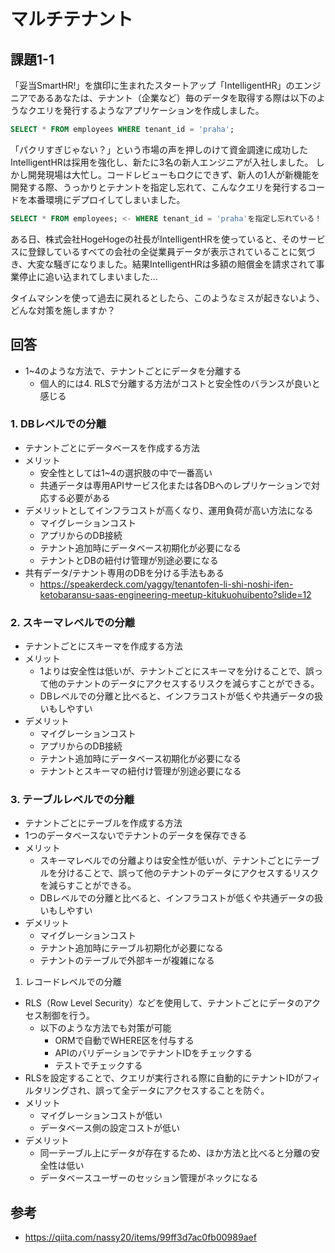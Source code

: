 # マルチテナント

## 課題1-1

「妥当SmartHR!」を旗印に生まれたスタートアップ「IntelligentHR」のエンジニアであるあなたは、テナント（企業など）毎のデータを取得する際は以下のようなクエリを発行するようなアプリケーションを作成しました。

```sql
SELECT * FROM employees WHERE tenant_id = 'praha';
```

「パクリすぎじゃない？」という市場の声を押しのけて資金調達に成功したIntelligentHRは採用を強化し、新たに3名の新人エンジニアが入社しました。
しかし開発現場は大忙し。コードレビューもロクにできず、新人の1人が新機能を開発する際、うっかりとテナントを指定し忘れて、こんなクエリを発行するコードを本番環境にデプロイしてしまいました。

```sql
SELECT * FROM employees; <- WHERE tenant_id = 'praha'を指定し忘れている！
```

ある日、株式会社HogeHogeの社長がIntelligentHRを使っていると、そのサービスに登録しているすべての会社の全従業員データが表示されていることに気づき、大変な騒ぎになりました。結果IntelligentHRは多額の賠償金を請求されて事業停止に追い込まれてしまいました...

タイムマシンを使って過去に戻れるとしたら、このようなミスが起きないよう、どんな対策を施しますか？

## 回答

- 1~4のような方法で、テナントごとにデータを分離する
  - 個人的には4. RLSで分離する方法がコストと安全性のバランスが良いと感じる

### 1. DBレベルでの分離

- テナントごとにデータベースを作成する方法
- メリット
  - 安全性としては1~4の選択肢の中で一番高い
  - 共通データは専用APIサービス化または各DBへのレプリケーションで対応する必要がある
- デメリットとしてインフラコストが高くなり、運用負荷が高い方法になる
  - マイグレーションコスト
  - アプリからのDB接続
  - テナント追加時にデータベース初期化が必要になる
  - テナントとDBの紐付け管理が別途必要になる
- 共有データ/テナント専用のDBを分ける手法もある
  - https://speakerdeck.com/yaggy/tenantofen-li-shi-noshi-ifen-ketobaransu-saas-engineering-meetup-kitukuohuibento?slide=12

### 2. スキーマレベルでの分離

- テナントごとにスキーマを作成する方法
- メリット
  - 1よりは安全性は低いが、テナントごとにスキーマを分けることで、誤って他のテナントのデータにアクセスするリスクを減らすことができる。
  - DBレベルでの分離と比べると、インフラコストが低くや共通データの扱いもしやすい
- デメリット
  - マイグレーションコスト
  - アプリからのDB接続
  - テナント追加時にデータベース初期化が必要になる
  - テナントとスキーマの紐付け管理が別途必要になる

### 3. テーブルレベルでの分離

- テナントごとにテーブルを作成する方法
- 1つのデータベースないでテナントのデータを保存できる
- メリット
  - スキーマレベルでの分離よりは安全性が低いが、テナントごとにテーブルを分けることで、誤って他のテナントのデータにアクセスするリスクを減らすことができる。
  - DBレベルでの分離と比べると、インフラコストが低くや共通データの扱いもしやすい
- デメリット
  - マイグレーションコスト
  - テナント追加時にテーブル初期化が必要になる
  - テナントのテーブルで外部キーが複雑になる

1. レコードレベルでの分離

- RLS（Row Level Security）などを使用して、テナントごとにデータのアクセス制御を行う。
  - 以下のような方法でも対策が可能
    - ORMで自動でWHERE区を付与する
    - APIのバリデーションでテナントIDをチェックする
    - テストでチェックする
- RLSを設定することで、クエリが実行される際に自動的にテナントIDがフィルタリングされ、誤って全データにアクセスすることを防ぐ。
- メリット
  - マイグレーションコストが低い
  - データベース側の設定コストが低い
- デメリット
  - 同一テーブル上にデータが存在するため、ほか方法と比べると分離の安全性は低い
  - データベースユーザーのセッション管理がネックになる

## 参考

- https://qiita.com/nassy20/items/99ff3d7ac0fb00989aef

